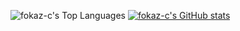 
![fokaz-c's Top Languages](https://github-readme-stats.vercel.app/api/top-langs/?username=fokaz-c&theme=vue-dark&show_icons=true&hide_border=true&layout=compact)
[![fokaz-c's GitHub stats](https://github-readme-stats.vercel.app/api?username=fokaz-c)](https://github.com/anuraghazra/github-readme-stats)
<!--
**fokaz-c/fokaz-c** is a ✨ _special_ ✨ repository because its `README.md` (this file) appears on your GitHub profile.

Here are some ideas to get you started:

- 🔭 I’m currently working on ...
- 🌱 I’m currently learning ...
- 👯 I’m looking to collaborate on ...
- 🤔 I’m looking for help with ...
- 💬 Ask me about ...
- 📫 How to reach me: ...
- 😄 Pronouns: ...
- ⚡ Fun fact: ...
-->

